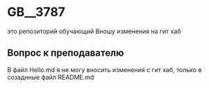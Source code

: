 # GB__3787
это репозиторий обучающий
Вношу изменения на гит хаб

## Вопрос к преподавателю 
В файл Hello.md я не могу вносить изменения с гит хаб, только в созаднные файл README.md